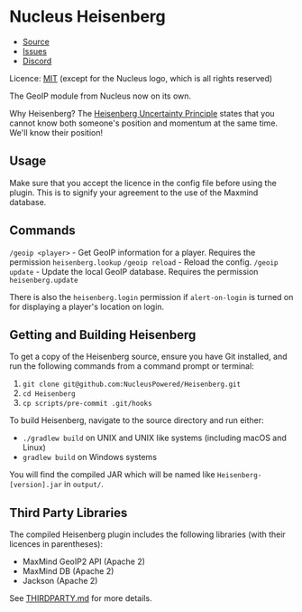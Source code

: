 Nucleus Heisenberg
====

* [Source]
* [Issues]
* [Discord]

Licence: [MIT](LICENSE.txt) (except for the Nucleus logo, which is all rights reserved)

The GeoIP module from Nucleus now on its own.

Why Heisenberg? The [Heisenberg Uncertainty Principle](https://en.wikipedia.org/wiki/Uncertainty_principle) states that you 
cannot know both someone's position and momentum at the same time. We'll know their position! 

## Usage

Make sure that you accept the licence in the config file before using the plugin. This is to signify your agreement to 
the use of the Maxmind database.

## Commands

`/geoip <player>` - Get GeoIP information for a player. Requires the permission `heisenberg.lookup`
`/geoip reload` - Reload the config.
`/geoip update` - Update the local GeoIP database. Requires the permission `heisenberg.update`

There is also the `heisenberg.login` permission if `alert-on-login` is turned on for displaying a player's location on login.

## Getting and Building Heisenberg

To get a copy of the Heisenberg source, ensure you have Git installed, and run the following commands from a command prompt
or terminal:

1. `git clone git@github.com:NucleusPowered/Heisenberg.git`
2. `cd Heisenberg`
3. `cp scripts/pre-commit .git/hooks`

To build Heisenberg, navigate to the source directory and run either:

* `./gradlew build` on UNIX and UNIX like systems (including macOS and Linux)
* `gradlew build` on Windows systems

You will find the compiled JAR which will be named like `Heisenberg-[version].jar` in `output/`.

## Third Party Libraries

The compiled Heisenberg plugin includes the following libraries (with their licences in parentheses):

* MaxMind GeoIP2 API (Apache 2)
* MaxMind DB (Apache 2)
* Jackson (Apache 2)

See [THIRDPARTY.md](THIRDPARTY.md) for more details.

[Source]: https://github.com/NucleusPowered/Heisenberg
[Issues]: https://github.com/NucleusPowered/Heisenberg/issues
[Discord]: https://discord.gg/A9QHG5H

